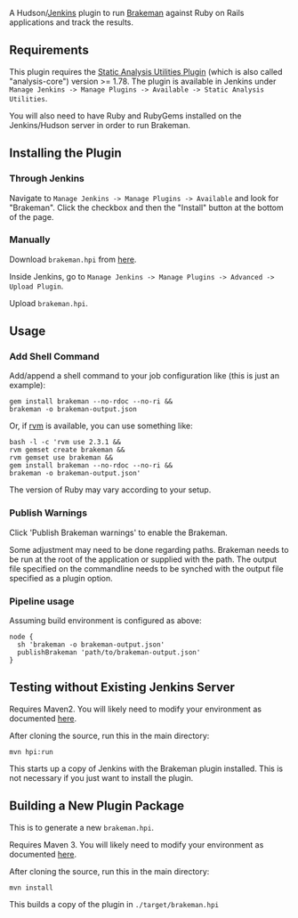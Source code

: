 A Hudson/[Jenkins](http://jenkins-ci.org) plugin to run [Brakeman](https://github.com/presidentbeef/brakeman) against Ruby on Rails applications and track the results.

## Requirements

This plugin requires the [Static Analysis Utilities Plugin](https://wiki.jenkins-ci.org/display/JENKINS/Static+Code+Analysis+Plug-ins) (which is also called "analysis-core") version >= 1.78. The plugin is available in Jenkins under `Manage Jenkins -> Manage Plugins -> Available -> Static Analysis Utilities`.

You will also need to have Ruby and RubyGems installed on the Jenkins/Hudson server in order to run Brakeman.

## Installing the Plugin

### Through Jenkins

Navigate to `Manage Jenkins -> Manage Plugins -> Available` and look for "Brakeman". Click the checkbox and then the "Install" button at the bottom of the page.

### Manually

Download `brakeman.hpi` from [here](https://github.com/jenkinsci/brakeman-plugin/raw/master/brakeman.hpi).

Inside Jenkins, go to `Manage Jenkins -> Manage Plugins -> Advanced -> Upload Plugin`.

Upload `brakeman.hpi`.

## Usage

### Add Shell Command

Add/append a shell command to your job configuration like (this is just an example):

    gem install brakeman --no-rdoc --no-ri &&
    brakeman -o brakeman-output.json

Or, if [rvm](https://rvm.beginrescueend.com/) is available, you can use something like:

    bash -l -c 'rvm use 2.3.1 &&
    rvm gemset create brakeman &&
    rvm gemset use brakeman &&
    gem install brakeman --no-rdoc --no-ri &&
    brakeman -o brakeman-output.json'

The version of Ruby may vary according to your setup.

### Publish Warnings

Click 'Publish Brakeman warnings' to enable the Brakeman.

Some adjustment may need to be done regarding paths. Brakeman needs to be run at the root of the application or supplied with the path. The output file specified on the commandline needs to be synched with the output file specified as a plugin option.

### Pipeline usage

Assuming build environment is configured as above:

    node {
      sh 'brakeman -o brakeman-output.json'
      publishBrakeman 'path/to/brakeman-output.json'
    }

## Testing without Existing Jenkins Server

Requires Maven2. You will likely need to modify your environment as documented [here](https://wiki.jenkins-ci.org/display/JENKINS/Plugin+tutorial#Plugintutorial-SettingUpEnvironment).

After cloning the source, run this in the main directory:

    mvn hpi:run

This starts up a copy of Jenkins with the Brakeman plugin installed. This is not necessary if you just want to install the plugin.

## Building a New Plugin Package

This is to generate a new `brakeman.hpi`.

Requires Maven 3. You will likely need to modify your environment as documented [here](https://wiki.jenkins-ci.org/display/JENKINS/Plugin+tutorial#Plugintutorial-SettingUpEnvironment).

After cloning the source, run this in the main directory:

    mvn install

This builds a copy of the plugin in `./target/brakeman.hpi`
